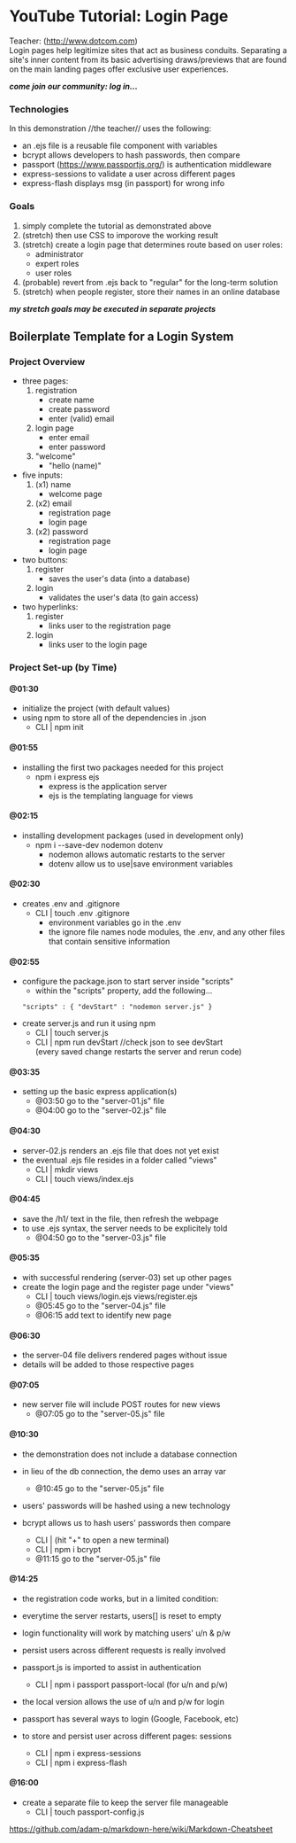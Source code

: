 # YouTube Tutorial: Login Page #
Teacher: (http://www.dotcom.com)  
Login pages help legitimize sites that act as business conduits. Separating a site's inner content from its basic advertising draws/previews that are found on the main landing pages offer exclusive user experiences.  

__*come join our community: log in...*__

### Technologies
In this demonstration //the teacher// uses the following:
- an .ejs file is a reusable file component with variables
- bcrypt allows developers to hash passwords, then compare
- passport (https://www.passportjs.org/) is authentication middleware
- express-sessions to validate a user across different pages
- express-flash displays msg (in passport) for wrong info

### Goals
1. simply complete the tutorial as demonstrated above
2. (stretch) then use CSS to imporove the working result
3. (stretch) create a login page that determines route based on user roles:
    + administrator
    + expert roles
    + user roles
4. (probable) revert from .ejs back to "regular" for the long-term solution
5. (stretch) when people register, store their names in an online database

__*my stretch goals may be executed in separate projects*__

## Boilerplate Template for a Login System
### Project Overview
- three pages:
    1. registration
        * create name
        * create password
        * enter (valid) email
    2. login page
        * enter email
        * enter password
    3. "welcome"
        * "hello (name)"
- five inputs:
    1. (x1) name
        * welcome page
    2. (x2) email
        * registration page
        * login page
    3. (x2) password
        * registration page
        * login page
- two buttons:
    1. register
        * saves the user's data (into a database)
    2. login
        * validates the user's data (to gain access)
- two hyperlinks:
    1. register
        * links user to the registration page
    2. login
        * links user to the login page
### Project Set-up (by Time)
#### @01:30
- initialize the project (with default values)
- using npm to store all of the dependencies in .json
    + CLI | npm init  

#### @01:55
- installing the first two packages needed for this project
    + npm i express ejs
        * express is the application server
        * ejs is the templating language for views  

#### @02:15
- installing development packages (used in development only)
    + npm i --save-dev nodemon dotenv
        * nodemon allows automatic restarts to the server
        * dotenv allow us to use|save environment variables  

#### @02:30
- creates .env and .gitignore
    + CLI | touch .env .gitignore
        * environment variables go in the .env
        * the ignore file names node modules, the .env, and any other files that contain sensitive information  

#### @02:55
- configure the package.json to start server inside "scripts"
    + within the "scripts" property, add the following... 
    ```
    "scripts" : { "devStart" : "nodemon server.js" }
    ```
- create server.js and run it using npm
    + CLI | touch server.js
    + CLI | npm run devStart    //check json to see devStart  
    (every saved change restarts the server and rerun code)  

#### @03:35
- setting up the basic express application(s)
    + @03:50 go to the "server-01.js" file
    + @04:00 go to the "server-02.js" file  

#### @04:30
- server-02.js renders an .ejs file that does not yet exist
- the eventual .ejs file resides in a folder called "views"
    + CLI | mkdir views
    + CLI | touch views/index.ejs  

#### @04:45
- save the /h1/ text in the file, then refresh the webpage
- to use .ejs syntax, the server needs to be explicitely told
    + @04:50 go to the "server-03.js" file

#### @05:35
- with successful rendering (server-03) set up other pages
- create the login page and the register page under "views"
    + CLI | touch views/login.ejs views/register.ejs
    + @05:45 go to the "server-04.js" file
    + @06:15 add text to identify new page

#### @06:30
- the server-04 file delivers rendered pages without issue
- details will be added to those respective pages

#### @07:05
- new server file will include POST routes for new views
    + @07:05 go to the "server-05.js" file

#### @10:30
- the demonstration does not include a database connection
- in lieu of the db connection, the demo uses an array var
    + @10:45 go to the "server-05.js" file

- users' passwords will be hashed using a new technology
- bcrypt allows us to hash users' passwords then compare
    + CLI | (hit "+" to open a new terminal)
    + CLI | npm i bcrypt
    + @11:15 go to the "server-05.js" file

#### @14:25
- the registration code works, but in a limited condition:
- everytime the server restarts, users[] is reset to empty
- login functionality will work by matching users' u/n & p/w

- persist users across different requests is really involved
- passport.js is imported to assist in authentication
    + CLI | npm i passport passport-local (for u/n and p/w)

- the local version allows the use of u/n and p/w for login
- passport has several ways to login (Google, Facebook, etc)
- to store and persist user across different pages: sessions
    + CLI | npm i express-sessions
    + CLI | npm i express-flash

#### @16:00
- create a separate file to keep the server file manageable
    + CLI | touch passport-config.js

https://github.com/adam-p/markdown-here/wiki/Markdown-Cheatsheet